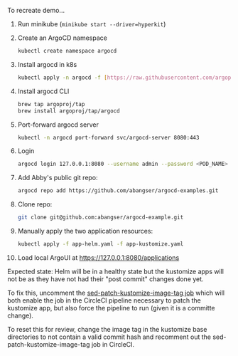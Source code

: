 To recreate demo...
1. Run minikube (`minikube start --driver=hyperkit`)

1. Create an ArgoCD namespace
    ```bash
    kubectl create namespace argocd
    ```

1. Install argocd in k8s
    ```bash
    kubectl apply -n argocd -f [https://raw.githubusercontent.com/argoproj/argo-cd/stable/manifests/install.yaml](https://raw.githubusercontent.com/argoproj/argo-cd/stable/manifests/install.yaml)
    ```

1. Install argocd CLI
    ```bash
    brew tap argoproj/tap
    brew install argoproj/tap/argocd
    ```

1. Port-forward argocd server
    ```bash
    kubectl -n argocd port-forward svc/argocd-server 8080:443
    ```

1. Login
    ```bash
    argocd login 127.0.0.1:8080 --username admin --password <POD_NAME>
    ```

1. Add Abby's public git repo:
    ```bash
    argocd repo add https://github.com/abangser/argocd-examples.git
    ```

1. Clone repo:
    ```bash
    git clone git@github.com:abangser/argocd-example.git
   ```

1. Manually apply the two application resources:
    ```bash
    kubectl apply -f app-helm.yaml -f app-kustomize.yaml
    ```

1. Load local ArgoUI at https://127.0.0.1:8080/applications

Expected state:
Helm will be in a healthy state but the kustomize apps will not be as they have not had their "post commit" changes done yet.

To fix this, uncomment the [sed-patch-kustomize-image-tag job](.circleci/config.yml:74) which will both enable the job in the CircleCI pipeline necessary to patch the kustomize app, but also force the pipeline to run (given it is a committe change).

To reset this for review, change the image tag in the kustomize base directories to not contain a valid commit hash and recomment out the sed-patch-kustomize-image-tag job in CircleCI.
